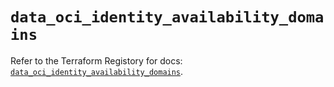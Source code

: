 # `data_oci_identity_availability_domains`

Refer to the Terraform Registory for docs: [`data_oci_identity_availability_domains`](https://registry.terraform.io/providers/oracle/oci/6.18.0/docs/data-sources/identity_availability_domains).
